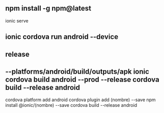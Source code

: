 npm install -g  npm@latest
------------------------------------

ionic serve  	

ionic cordova run android --device
-------------------------------------
release
-------------------------------------
--platforms/android/build/outputs/apk
ionic cordova  build android --prod --release
cordova build --release android
--------------------------------------
cordova platform add android
cordova plugin add (nombre) --save
npm install @ionic/(nombre) --save
cordova build --release android
